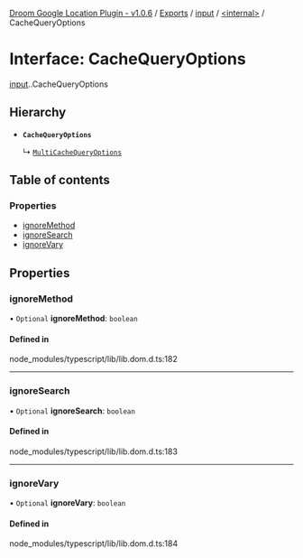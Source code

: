 [Droom Google Location Plugin - v1.0.6](../README.md) / [Exports](../modules.md) / [input](../modules/input.md) / [<internal\>](../modules/input._internal_.md) / CacheQueryOptions

# Interface: CacheQueryOptions

[input](../modules/input.md).[<internal>](../modules/input._internal_.md).CacheQueryOptions

## Hierarchy

- **`CacheQueryOptions`**

  ↳ [`MultiCacheQueryOptions`](input._internal_.MultiCacheQueryOptions.md)

## Table of contents

### Properties

- [ignoreMethod](input._internal_.CacheQueryOptions.md#ignoremethod)
- [ignoreSearch](input._internal_.CacheQueryOptions.md#ignoresearch)
- [ignoreVary](input._internal_.CacheQueryOptions.md#ignorevary)

## Properties

### ignoreMethod

• `Optional` **ignoreMethod**: `boolean`

#### Defined in

node_modules/typescript/lib/lib.dom.d.ts:182

___

### ignoreSearch

• `Optional` **ignoreSearch**: `boolean`

#### Defined in

node_modules/typescript/lib/lib.dom.d.ts:183

___

### ignoreVary

• `Optional` **ignoreVary**: `boolean`

#### Defined in

node_modules/typescript/lib/lib.dom.d.ts:184
